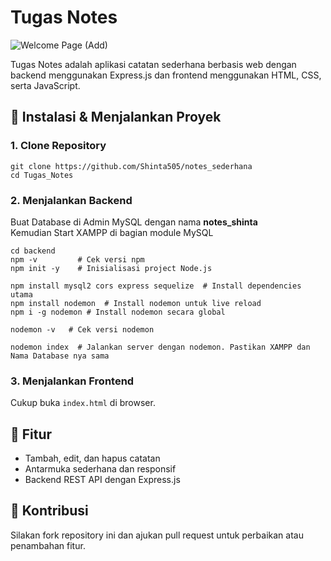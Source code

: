 # Tugas Notes
![Welcome Page (Add)](https://github.com/user-attachments/assets/df75c7e8-58ff-4b73-8dcc-104799ad7a51)

Tugas Notes adalah aplikasi catatan sederhana berbasis web dengan backend menggunakan Express.js dan frontend menggunakan HTML, CSS, serta JavaScript.

## 🚀 Instalasi & Menjalankan Proyek

### **1. Clone Repository**
```command prompt
git clone https://github.com/Shinta505/notes_sederhana
cd Tugas_Notes
```

### **2. Menjalankan Backend**
Buat Database di Admin MySQL dengan nama **notes_shinta** <br>
Kemudian Start XAMPP di bagian module MySQL

```terminal
cd backend
npm -v         # Cek versi npm
npm init -y    # Inisialisasi project Node.js
```
```terminal
npm install mysql2 cors express sequelize  # Install dependencies utama
npm install nodemon  # Install nodemon untuk live reload
npm i -g nodemon # Install nodemon secara global

nodemon -v   # Cek versi nodemon
```
```terminal
nodemon index  # Jalankan server dengan nodemon. Pastikan XAMPP dan Nama Database nya sama
```

### **3. Menjalankan Frontend**
Cukup buka `index.html` di browser.

## 📌 Fitur
- Tambah, edit, dan hapus catatan
- Antarmuka sederhana dan responsif
- Backend REST API dengan Express.js

## 🤝 Kontribusi
Silakan fork repository ini dan ajukan pull request untuk perbaikan atau penambahan fitur.
